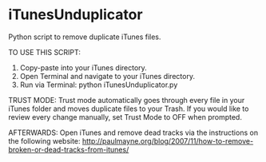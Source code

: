 iTunesUnduplicator
==================

Python script to remove duplicate iTunes files.


TO USE THIS SCRIPT:
1) Copy-paste into your iTunes directory.
2) Open Terminal and navigate to your iTunes directory.
3) Run via Terminal: python iTunesUnduplicator.py

TRUST MODE:
Trust mode automatically goes through every file in your iTunes folder and moves duplicate files to your Trash.
If you would like to review every change manually, set Trust Mode to OFF when prompted.

AFTERWARDS:
Open iTunes and remove dead tracks via the instructions on the following website:
http://paulmayne.org/blog/2007/11/how-to-remove-broken-or-dead-tracks-from-itunes/

